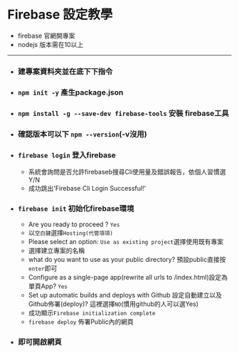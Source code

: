 # Firebase 設定教學

- firebase 官網開專案
- nodejs 版本需在10以上
---
- ### 建專案資料夾並在底下下指令
- ### `npm init -y` 產生package.json
- ### `npm install -g --save-dev firebase-tools` 安裝 firebase工具
- ### 確認版本可以下 `npm --version`(-v沒用)
- ### `firebase login` 登入firebase
  - 系統會詢問是否允許firebaseb搜尋Cli使用量及錯誤報告，依個人習慣選Y/N
  - 成功跳出'Firebase Cli Login Successful!'
- ###  `firebase init` 初始化firebase環境
  - Are you ready to proceed ? `Yes`
  - 以`空白鍵`選擇`Hosting(代管項項)`
  - Please select an option: `Use as existing project`選擇使用既有專案
  - 選擇建立專案的名稱
  - what do you want to use as your public directory? 預設public直接按`enter`即可
  - Configure as a single-page app(rewrite all urls to /index.html)設定為單頁App? `Yes`
  - Set up automatic builds and deploys with Github 設定自動建立以及Github佈署(deploy)? 這裡選擇`NO`(慣用github的人可以選Yes)
  - 成功顯示`Firebase initialization complete`
  - `firebase deploy` 佈署Public內的網頁
- ### 即可開啟網頁